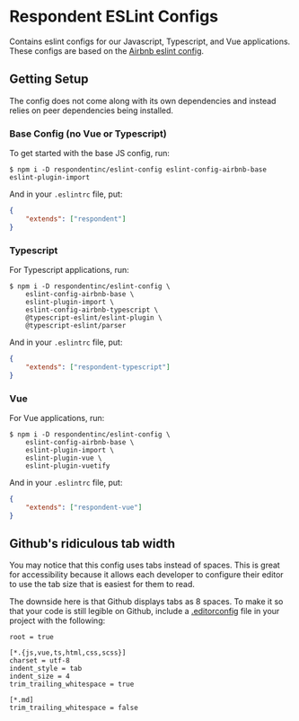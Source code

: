 # Respondent ESLint Configs

Contains eslint configs for our Javascript, Typescript, and Vue applications. These configs are based on the [Airbnb eslint config](https://github.com/airbnb/javascript).

## Getting Setup

The config does not come along with its own dependencies and instead relies on peer dependencies being installed. 

### Base Config (no Vue or Typescript)

To get started with the base JS config, run:

`$ npm i -D respondentinc/eslint-config eslint-config-airbnb-base eslint-plugin-import`

And in your `.eslintrc` file, put:

```json
{
	"extends": ["respondent"]
}
```

### Typescript

For Typescript applications, run:

```
$ npm i -D respondentinc/eslint-config \
    eslint-config-airbnb-base \
    eslint-plugin-import \
    eslint-config-airbnb-typescript \
    @typescript-eslint/eslint-plugin \
    @typescript-eslint/parser 
```

And in your `.eslintrc` file, put:

```json
{
	"extends": ["respondent-typescript"]
}
```

### Vue

For Vue applications, run:

```
$ npm i -D respondentinc/eslint-config \
    eslint-config-airbnb-base \
    eslint-plugin-import \
    eslint-plugin-vue \
    eslint-plugin-vuetify
```

And in your `.eslintrc` file, put:

```json
{
	"extends": ["respondent-vue"]
}
```

## Github's ridiculous tab width

You may notice that this config uses tabs instead of spaces. This is great for accessibility because it allows each developer to configure their editor to use the tab size that is easiest for them to read. 

The downside here is that Github displays tabs as 8 spaces. To make it so that your code is still legible on Github, include a [.editorconfig](https://editorconfig.org/) file in your project with the following:

```
root = true

[*.{js,vue,ts,html,css,scss}]
charset = utf-8
indent_style = tab
indent_size = 4
trim_trailing_whitespace = true

[*.md]
trim_trailing_whitespace = false
```